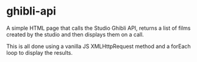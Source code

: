 # ghibli-api
A simple HTML page that calls the Studio Ghibli API, returns a list of films created by the studio and then displays them on a call.

This is all done using a vanilla JS XMLHttpRequest method and a forEach loop to display the results.